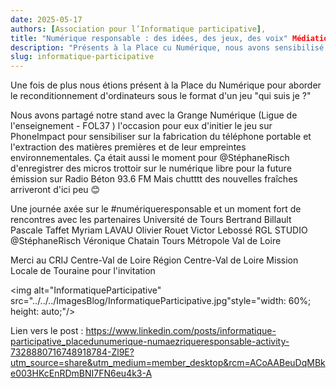 ```yaml
---
date: 2025-05-17
authors: [Association pour l’Informatique participative], 
title: "Numérique responsable : des idées, des jeux, des voix" Médiation, reconditionnement et promotion des logiciels libre sont les 3 activités de l'association
description: "Présents à la Place cu Numérique, nous avons sensibilisé au reconditionnement informatique à travers le jeu "Qui suis-je ?" et coanimé un stand PhoneImpact avec la Grange Numérique autour de l'impact environnemental des smartphones. Une journée riche en échanges sur le numérique responsable, ponctuée d'enregistrements pour une future émission sur Radio Béton."
slug: informatique-participative
---
```

Une fois de plus nous étions présent à la Place du Numérique pour aborder le reconditionnement d'ordinateurs sous le format d'un jeu "qui suis je ?"

Nous avons partagé notre stand avec la Grange Numérique (Ligue de l'enseignement - FOL37 ) l'occasion pour eux d'initier le jeu sur PhoneImpact pour sensibiliser sur la fabrication du téléphone portable et l'extraction des matières premières et de leur empreintes environnementales.
Ça était aussi le moment pour @StéphaneRisch d'enregistrer des micros trottoir sur le numérique libre pour la future émission sur Radio Béton 93.6 FM
Mais chutttt des nouvelles fraîches arriveront d'ici peu 😊

Une journée axée sur le #numériqueresponsable et un moment fort de rencontres avec les partenaires Université de Tours Bertrand Billault Pascale Taffet Myriam LAVAU Olivier Rouet Victor Lebossé RGL STUDIO @StéphaneRisch Véronique Chatain Tours Métropole Val de Loire

Merci au CRIJ Centre-Val de Loire Région Centre-Val de Loire Mission Locale de Touraine pour l'invitation

<img alt="InformatiqueParticipative" src="../../../ImagesBlog/InformatiqueParticipative.jpg"style="width: 60%; height: auto;"/>

Lien vers le post : https://www.linkedin.com/posts/informatique-participative_placedunumerique-numaezriqueresponsable-activity-7328880716748918784-Zl9E?utm_source=share&utm_medium=member_desktop&rcm=ACoAABeuDqMBke003HKcEnRDmBNI7FN6eu4k3-A
